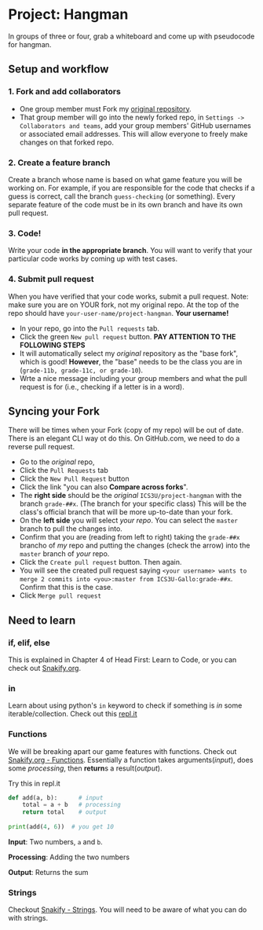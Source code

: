 # Project: Hangman

In groups of three or four, grab a whiteboard and come up with pseudocode for hangman.

## Setup and workflow
### 1. Fork and add collaborators
- One group member must Fork my [original repository](https://github.com/ICS3U-Gallo/project-hangman).
- That group member will go into the newly forked repo, in `Settings -> Collaborators and teams`, add your group members' GitHub usernames or associated email addresses. This will allow everyone to freely make changes on that forked repo.

### 2. Create a feature branch
Create a branch whose name is based on what game feature you will be working on. For example, if you are responsible for the code that checks if a guess is correct, call the branch `guess-checking` (or something). Every separate feature of the code must be in its own branch and have its own pull request.

### 3. Code!
Write your code **in the appropriate branch**. You will want to verify that your particular code works by coming up with test cases.

### 4. Submit pull request
When you have verified that your code works, submit a pull request. Note: make sure you are on YOUR fork, not my original repo. At the top of the repo should have `your-user-name/project-hangman`. **Your username!**
- In your repo, go into the `Pull requests` tab.
- Click the green `New pull request` button.
**PAY ATTENTION TO THE FOLLOWING STEPS**
- It will automatically select my *original* repository as the "base fork", which is good! **However**, the "base" needs to be the class you are in (`grade-11b, grade-11c, or grade-10`).
- Wrte a nice message including your group members and what the pull request is for (i.e., checking if a letter is in a word).

## Syncing your Fork
There will be times when your Fork (copy of my repo) will be out of date. There is an elegant CLI way ot do this. On GitHub.com, we need to do a reverse pull request. 
- Go to the *original* repo,
- Click the `Pull Requests` tab
- Click the `New Pull Request` button
- Click the link "you can also **Compare across forks**".
- The **right side** should be the *original* `ICS3U/project-hangman` with the branch `grade-##x`. (The branch for your specific class) This will be the class's official branch that will be more up-to-date than your fork.
- On the **left side** you will select *your repo*. You can select the `master` branch to pull the changes into.
- Confirm that you are (reading from left to right) taking the `grade-##x` brancho of *my* repo and putting the changes (check the arrow) into the `master` branch of *your* repo.
- Click the `Create pull request` button. Then again.
- You will see the created pull request saying `<your username> wants to merge 2 commits into <you>:master from ICS3U-Gallo:grade-##x`.
Confirm that this is the case.
- Click `Merge pull request`


## Need to learn
### if, elif, else
This is explained in Chapter 4 of Head First: Learn to Code, or you can check out [Snakify.org](https://snakify.org/en/lessons/if_then_else_conditions/).

### in
Learn about using python's `in` keyword to check if something is *in* some iterable/collection. Check out this [repl.it](https://repl.it/@DanielGallo/Python-IN)

### Functions
We will be breaking apart our game features with functions. Check out [Snakify.org - Functions](https://snakify.org/en/lessons/functions/).
Essentially a function takes arguments(*input*), does some *processing*, then **return**s a result(*output*).

Try this in repl.it
```python
def add(a, b):      # input
    total = a + b   # processing
    return total    # output
  
print(add(4, 6))  # you get 10
```
**Input**: Two numbers, `a` and `b`.

**Processing**: Adding the two numbers

**Output**: Returns the sum

### Strings
Checkout [Snakify - Strings](https://snakify.org/en/lessons/strings_str/). You will need to be aware of what you can do with strings.
